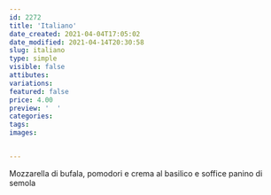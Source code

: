 ```yaml
---
id: 2272
title: 'Italiano'
date_created: 2021-04-04T17:05:02
date_modified: 2021-04-14T20:30:58
slug: italiano
type: simple
visible: false
attibutes: 
variations:
featured: false
price: 4.00
preview: '  '
categories: 
tags: 
images: 


---
```


<p>Mozzarella di bufala, pomodori e crema al basilico e soffice panino di semola</p>


